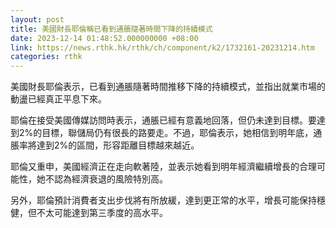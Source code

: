 ```yaml
---
layout: post
title: 美國財長耶倫稱已看到通脹隨著時間下降的持續模式
date: 2023-12-14 01:48:52.000000000 +08:00
link: https://news.rthk.hk/rthk/ch/component/k2/1732161-20231214.htm
categories: rthk
---
```


美國財長耶倫表示，已看到通脹隨著時間推移下降的持續模式，並指出就業市場的動盪已經真正平息下來。

耶倫在接受美國傳媒訪問時表示，通脹已經有意義地回落，但仍未達到目標。要達到2%的目標，聯儲局仍有很長的路要走。不過，耶倫表示，她相信到明年底，通脹率將達到2%的區間，形容距離目標越來越近。

耶倫又重申，美國經濟正在走向軟著陸，並表示她看到明年經濟繼續增長的合理可能性，她不認為經濟衰退的風險特別高。

另外，耶倫預計消費者支出步伐將有所放緩，達到更正常的水平，增長可能保持穩健，但不太可能達到第三季度的高水平。
